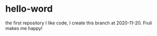 # hello-word
the first repository
I like code, I create this branch at 2020-11-20.
Fruli makes me happy!
